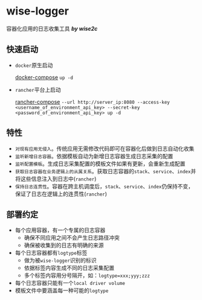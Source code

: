 # wise-logger 
容器化应用的日志收集工具
***by wise2c***

## 快速启动

* `docker`原生启动

    [docker-compose](https://github.com/docker/compose/releases/tag/1.8.0) `up -d`

* `rancher`平台上启动

    [rancher-compose](https://github.com/rancher/rancher-compose/releases/tag/v0.9.2) `--url http://server_ip:8080 --access-key <username_of_environment_api_key> --secret-key <password_of_environment_api_key> up -d`

## 特性

* `对现有应用无侵入`。传统应用无需修改代码即可在容器化后做到日志自动化收集
* `监听新增日志容器`。依据模板自动为新增日志容器生成日志采集的配置
* `监听配置模板`。生成日志采集配置的模板文件如果有更新，会重新生成配置
* `获取日志容器在业务逻辑上的从属关系`。获取日志容器的`stack`、`service`、`index`并将这些信息注入到日志中(`rancher`)
* `保持日志连贯性`。容器在跨主机调度后，`stack`、`service`、`index`仍保持不变，保证了日志在逻辑上的连贯性(`rancher`)

## 部署约定

* 每个应用容器，有一个专属的日志容器
    * 确保不同应用之间不会产生日志路径冲突
    * 确保被收集到的日志有明确的来源
* 每个日志容器都有`logtype`标签
    * 做为被`wise-logger`识别的标识
    * 依据标签内容生成不同的日志采集配置
    * 多个标签内容用分号隔开，如：`logtype=xxx;yyy;zzz`
* 每个日志容器只能有一个`local driver volume`
* 模板文件中要涵盖每一种可能的`logtype`